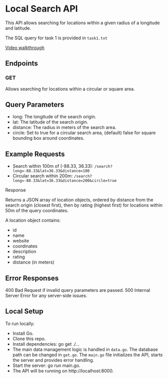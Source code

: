 # Local Search API

This API allows searching for locations within a given radius of a longitude and latitude.

The SQL query for task 1 is provided in `task1.txt`

[Video walkthrough](https://youtu.be/YFy0ZhSC3sk)

## Endpoints
### GET 
Allows searching for locations within a circular or square area.

## Query Parameters

- long: The longitude of the search origin.
- lat: The latitude of the search origin.
- distance: The radius in meters of the search area.
- circle: Set to true for a circular search area, (default) false for square bounding box around coordinates.

## Example Requests

- Search within 100m of (-88.33, 36.33):
`/search?long=-88.33&lat=36.33&distance=100`
- Circular search within 200m:
`/search?long=-88.33&lat=36.33&distance=200&circle=true`

Response

Returns a JSON array of location objects, ordered by distance from the search origin (closest first), then by rating (highest first) for locations within 50m of the query coordinates.

A location object contains:

- id
- name
- website
- coordinates
- description
- rating
- distance (in meters)
  
## Error Responses

400 Bad Request if invalid query parameters are passed.
500 Internal Server Error for any server-side issues.
## Local Setup
To run locally:

- Install Go.
- Clone this repo.
- Install dependencies: go get ./...
- The main data management logic is handled in `data.go`. The database path can be changed in `get.go`. The `main.go` file initializes the API, starts the server and provides error handling.
- Start the server: go run main.go.
- The API will be running on http://localhost:8000.


